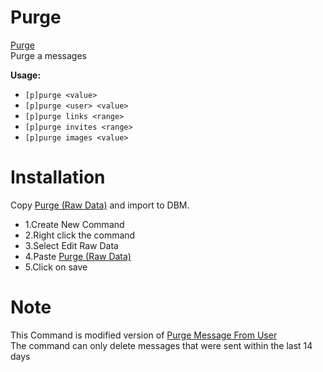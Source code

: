 
# Purge

[Purge](https://raw.githubusercontent.com/Gr3nDy/DBM-RawData/master/Commands/purge/purge.json)
<br>
Purge a messages

**Usage:**
* `[p]purge <value>`
* `[p]purge <user> <value>`
* `[p]purge links <range>`
* `[p]purge invites <range>`
* `[p]purge images <value>`

# Installation
Copy [Purge (Raw Data)](https://raw.githubusercontent.com/Gr3nDy/DBM-RawData/master/Commands/purge/purge.json) and import to
DBM.
* 1.Create New Command
* 2.Right click the command
* 3.Select Edit Raw Data
* 4.Paste [Purge (Raw Data)](https://raw.githubusercontent.com/Gr3nDy/DBM-RawData/master/Commands/purge/purge.json)
* 5.Click on save

# Note
This Command is modified version of [Purge Message From User](https://discordapp.com/channels/374961173524643843/574311656453177355/574319383573168151)
<br>
The command can only delete messages that were sent within the last 14 days

